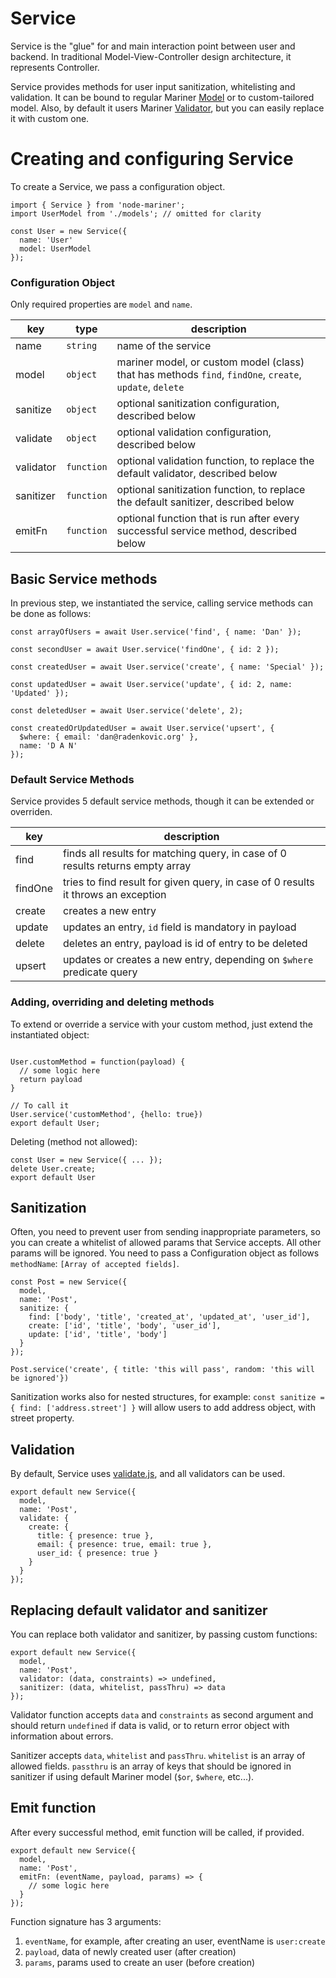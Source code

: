# Service


Service is the "glue" for and main interaction point between user and backend.
In traditional Model-View-Controller design architecture, it represents Controller.


Service provides methods for user input sanitization, whitelisting and validation. It can
be bound to regular Mariner [Model](https://docs.marinerjs.com/modules/model) or to custom-tailored
model. Also, by default it users Mariner [Validator](https://docs.marinerjs.com/utils/validator),
but you can easily replace it with custom one.


# Creating and configuring Service


To create a Service, we pass a configuration object.


```
import { Service } from 'node-mariner';
import UserModel from './models'; // omitted for clarity

const User = new Service({
  name: 'User'
  model: UserModel
});
```

### Configuration Object

Only required properties are `model` and `name`.

| key                | type      | description                                                                                   |
| -------------------|-----------|-----------------------------------------------------------------------------------------------|
| name               | `string`  | name of the service |
| model              | `object`  | mariner model, or custom model (class) that has methods `find`, `findOne`, `create`, `update`, `delete` |
| sanitize           | `object`  | optional sanitization configuration, described below |
| validate           | `object`  | optional validation configuration, described below |
| validator          | `function`| optional validation function, to replace the default validator, described below |
| sanitizer          | `function`| optional sanitization function, to replace the default sanitizer, described below |
| emitFn             | `function`| optional function that is run after every successful service method, described below |


## Basic Service methods

In previous step, we instantiated the service, calling service methods can be done as follows:

```
const arrayOfUsers = await User.service('find', { name: 'Dan' });

const secondUser = await User.service('findOne', { id: 2 });

const createdUser = await User.service('create', { name: 'Special' });

const updatedUser = await User.service('update', { id: 2, name: 'Updated' });

const deletedUser = await User.service('delete', 2);

const createdOrUpdatedUser = await User.service('upsert', {
  $where: { email: 'dan@radenkovic.org' },
  name: 'D A N'
});
```


### Default Service Methods


Service provides 5 default service methods, though it can be extended or overriden.

| key                | description                                                                                   |
| -------------------|-----------------------------------------------------------------------------------------------|
| find               | finds all results for matching query, in case of 0 results returns empty array                |
| findOne            | tries to find result for given query, in case of 0 results it throws an exception             |
| create             | creates a new entry                                                                           |
| update             | updates an entry, `id` field is mandatory in payload                                          |
| delete             | deletes an entry, payload is id of entry to be deleted                                        |
| upsert             | updates or creates a new entry, depending on `$where` predicate query                         |


### Adding, overriding and deleting methods


To extend or override a service with your custom method, just extend the instantiated object:

```

User.customMethod = function(payload) {
  // some logic here
  return payload
}

// To call it
User.service('customMethod', {hello: true})
export default User;
```

Deleting (method not allowed):

```
const User = new Service({ ... });
delete User.create;
export default User
```

## Sanitization

Often, you need to prevent user from sending inappropriate parameters, so you can create a whitelist
of allowed params that Service accepts. All other params will be ignored. You need to pass a Configuration
object as follows `methodName`: `[Array of accepted fields]`.

```
const Post = new Service({
  model,
  name: 'Post',
  sanitize: {
    find: ['body', 'title', 'created_at', 'updated_at', 'user_id'],
    create: ['id', 'title', 'body', 'user_id'],
    update: ['id', 'title', 'body']
  }
});

Post.service('create', { title: 'this will pass', random: 'this will be ignored'})
```

Sanitization works also for nested structures, for example: 
`const sanitize = { find: ['address.street'] }`
will allow users to add address object, with street property.


## Validation

By default, Service uses [validate.js](https://validatejs.org/), and all validators
can be used.

```
export default new Service({
  model,
  name: 'Post',
  validate: {
    create: {
      title: { presence: true },
      email: { presence: true, email: true },
      user_id: { presence: true }
    }
  }
});
```

## Replacing default validator and sanitizer

You can replace both validator and sanitizer, by passing custom functions:


```
export default new Service({
  model,
  name: 'Post',
  validator: (data, constraints) => undefined,
  sanitizer: (data, whitelist, passThru) => data
});
```

Validator function accepts `data` and `constraints` as second argument and should return `undefined` 
if data is valid, or to return error object with information about errors.


Sanitizer accepts `data`, `whitelist` and `passThru`. `whitelist` is an array of allowed fields.
`passthru` is an array of keys that should be ignored in sanitizer if using default Mariner model (`$or`, `$where`, etc...).


## Emit function

After every successful method, emit function will be called, if provided. 

```
export default new Service({
  model,
  name: 'Post',
  emitFn: (eventName, payload, params) => {
    // some logic here
  }
});
```

Function signature has 3 arguments:

1. `eventName`, for example, after creating an user, eventName is `user:create`
2. `payload`, data of newly created user (after creation)
3. `params`, params used to create an user (before creation)










